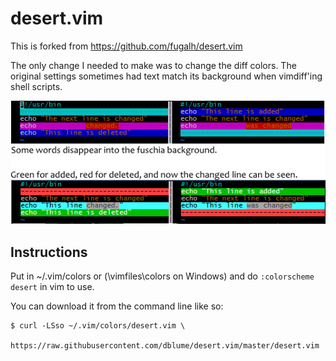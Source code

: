# desert.vim

This is forked from https://github.com/fugalh/desert.vim

The only change I needed to make was to change the diff colors. The original
settings sometimes had text match its background when vimdiff'ing shell scripts.

![vimdiff example](https://raw.githubusercontent.com/dblume/desert.vim/master/vimdiff-desert.png)

## Instructions

Put in ~/.vim/colors or (<your-vim-dir>\vimfiles\colors on Windows) and do
`:colorscheme desert` in vim to use.

You can download it from the command line like so:

    $ curl -LSso ~/.vim/colors/desert.vim \
      https://raw.githubusercontent.com/dblume/desert.vim/master/desert.vim

